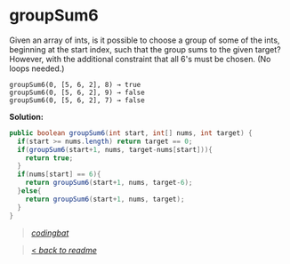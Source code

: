 # groupSum6

Given an array of ints, is it possible to choose a group of some of the ints, beginning at the start index, such that the group sums to the given target? However, with the additional constraint that all 6's must be chosen. (No loops needed.)

```
groupSum6(0, [5, 6, 2], 8) → true
groupSum6(0, [5, 6, 2], 9) → false
groupSum6(0, [5, 6, 2], 7) → false
```

**Solution:**

```java
public boolean groupSum6(int start, int[] nums, int target) {
  if(start >= nums.length) return target == 0;
  if(groupSum6(start+1, nums, target-nums[start])){
    return true;
  }
  if(nums[start] == 6){
    return groupSum6(start+1, nums, target-6);
  }else{
    return groupSum6(start+1, nums, target);
  }
}
```

> _[codingbat](https://codingbat.com/prob/p199368)_

> [< _back to readme_](/README.md)